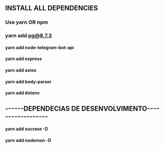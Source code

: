 ## INSTALL ALL DEPENDENCIES

### Use yarn OR npm

### yarn add pg@8.7.3

#### yarn add node-telegram-bot-api

#### yarn add express

#### yarn add axios

#### yarn add body-parser

#### yarn add dotenv

## ------DEPENDECIAS DE DESENVOLVIMENTO------------------

#### yarn add sucrase -D

#### yarn add nodemon -D

